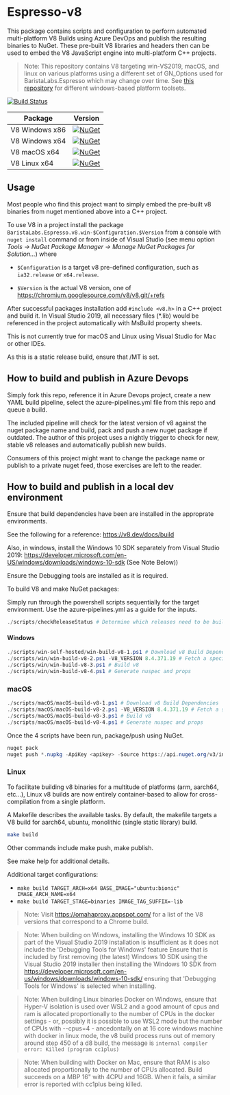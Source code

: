 # Espresso-v8

This package contains scripts and configuration to perform automated multi-platform V8 Builds using Azure DevOps and publish the resulting binaries to NuGet. These pre-built V8 libraries and headers then can be used to embed the V8 JavaScript engine into multi-platform C++ projects.

> Note: This repository contains V8 targeting win-VS2019, macOS, and linux on various platforms using a different set of GN_Options used for BaristaLabs.Espresso which may change over time. See [this repository](https://github.com/pmed/v8-nuget) for different windows-based platform toolsets.

[![Build Status](https://dev.azure.com/baristalabs/Espresso-v8/_apis/build/status/Espresso-v8-CI?branchName=master)](https://dev.azure.com/baristalabs/Espresso-v8/_build/latest?definitionId=3&branchName=master)

| Package                     | Version
|-----------------------------|----------------------------------------------------------------------------------------------------------------------|
|V8 Windows x86|[![NuGet](https://img.shields.io/nuget/v/BaristaLabs.Espresso.v8-monolith.win.ia32.release.svg)](https://www.nuget.org/packages/BaristaLabs.Espresso.v8-monolith.win.ia32.release/)|
|V8 Windows x64|[![NuGet](https://img.shields.io/nuget/v/BaristaLabs.Espresso.v8-monolith.win.x64.release.svg)](https://www.nuget.org/packages/BaristaLabs.Espresso.v8-monolith.win.x64.release/)|
|V8 macOS x64|[![NuGet](https://img.shields.io/nuget/v/BaristaLabs.Espresso.v8-monolith.macOS.x64.release.svg)](https://www.nuget.org/packages/BaristaLabs.Espresso.v8-monolith.macOS.x64.release/)|
|V8 Linux x64|[![NuGet](https://img.shields.io/nuget/v/BaristaLabs.Espresso.v8-monolith.linux.x64.release.svg)](https://www.nuget.org/packages/BaristaLabs.Espresso.v8-monolith.linux.x64.release/)|

## Usage

Most people who find this project want to simply embed the pre-built v8 binaries from nuget mentioned above into a C++ project.

To use V8 in a project install the package `BaristaLabs.Espresso.v8.win-$Configuration.$Version`
from a console with `nuget install` command or from inside of Visual Studio
(see menu option *Tools -> NuGet Package Manager -> Manage NuGet Packages for Solution...*)
where

  * `$Configuration` is a target v8 pre-defined configuration, such as `ia32.release` or `x64.release`.

  * `$Version` is the actual V8 version, one of https://chromium.googlesource.com/v8/v8.git/+refs

After successful packages installation add `#include <v8.h>` in a C++ project
and build it. In Visual Studio 2019, all necessary files (*.lib) would be referenced
in the project automatically with MsBuild property sheets.

This is not currently true for macOS and Linux using Visual Studio for Mac or other IDEs.

As this is a static release build, ensure that /MT is set.

## How to build and publish in Azure Devops

Simply fork this repo, reference it in Azure Devops project, create a new YAML build pipeline, select the azure-pipelines.yml file from this repo and queue a build.

The included pipeline will check for the latest version of v8 against the nuget package name and build, pack and push a new nuget package if outdated. The author of this project uses a nightly trigger to check for new, stable v8 releases and automatically publish new builds.

Consumers of this project might want to change the package name or publish to a private nuget feed, those exercises are left to the reader.

## How to build and publish in a local dev environment

Ensure that build dependencies have been are installed in the approprate environments.

See the following for a reference: https://v8.dev/docs/build

Also, in windows, install the Windows 10 SDK separately from Visual Studio 2019: https://developer.microsoft.com/en-US/windows/downloads/windows-10-sdk (See Note Below))
   
Ensure the Debugging tools are installed as it is required.

To build V8 and make NuGet packages:

Simply run through the powershell scripts sequentially for the target environment.
Use the azure-pipelines.yml as a guide for the inputs.

``` Powershell
./scripts/checkReleaseStatus # Determine which releases need to be built.
```

#### Windows

``` Powershell
./scripts/win-self-hosted/win-build-v8-1.ps1 # Download v8 Build Dependencies
./scripts/win/win-build-v8-2.ps1 -V8_VERSION 8.4.371.19 # Fetch a specific v8 version from source
./scripts/win/win-build-v8-3.ps1 # Build v8
./scripts/win/win-build-v8-4.ps1 # Generate nuspec and props
```
### macOS
``` Powershell
./scripts/macOS/macOS-build-v8-1.ps1 # Download v8 Build Dependencies
./scripts/macOS/macOS-build-v8-2.ps1 -V8_VERSION 8.4.371.19 # Fetch a specific v8 version from source
./scripts/macOS/macOS-build-v8-3.ps1 # Build v8
./scripts/macOS/macOS-build-v8-4.ps1 # Generate nuspec and props
```
Once the 4 scripts have been run, package/push using NuGet.

``` Powershell
nuget pack
nuget push *.nupkg -ApiKey <apikey> -Source https://api.nuget.org/v3/index.json
```
### Linux

To facilitate building v8 binaries for a multitude of platforms (arm, aarch64, etc...), Linux v8 builds are now entirely container-based to allow for cross-compilation from a single platform.

A Makefile describes the available tasks. By default, the makefile targets a V8 build for aarch64, ubuntu, monolithic (single static library) build.

``` sh
make build
```

Other commands include make push, make publish.

See make help for additional details.

Additional target configurations:

 - ```make build TARGET_ARCH=x64 BASE_IMAGE="ubuntu:bionic" IMAGE_ARCH_NAME=x64```
 - ```make build TARGET_STAGE=binaries IMAGE_TAG_SUFFIX=-lib```


> Note: Visit https://omahaproxy.appspot.com/ for a list of the V8 versions that correspond to a Chrome build.


> Note: When building on Windows, installing the Windows 10 SDK as part of the Visual Studio 2019 installation is insufficient as it does not include the 'Debugging Tools for Windows' feature
> Ensure that is included by first removing (the latest) Windows 10 SDK using the Visual Studio 2019 installer then installing the Windows 10 SDK from https://developer.microsoft.com/en-us/windows/downloads/windows-10-sdk/ ensuring that 'Debugging Tools for Windows' is selected when installing.

> Note: When building Linux binaries Docker on Windows, ensure that Hyper-V isolation is used over WSL2 and a good amount of cpus and ram is allocated proportionally to the number of CPUs in the docker settings - or, possibly it is possible to use WSL2 mode but the number of CPUs with --cpus=4 - ancedontally on at 16 core windows machine with docker in linux mode, the v8 build process runs out of memory around step 450 of a d8 build, the message is ```internal compiler error: Killed (program cc1plus)```

> Note: When building with Docker on Mac, ensure that RAM is also allocated proportionally to the number of CPUs allocated. Build succeeds on a MBP 16" with 4CPU and 16GB. When it fails, a similar error is reported with cc1plus being killed.